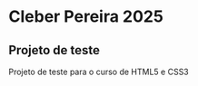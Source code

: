 <h1>Cleber Pereira 2025</h1>

<h2>Projeto de teste</h2>
<p>Projeto de teste para o curso de HTML5 e CSS3</p>
